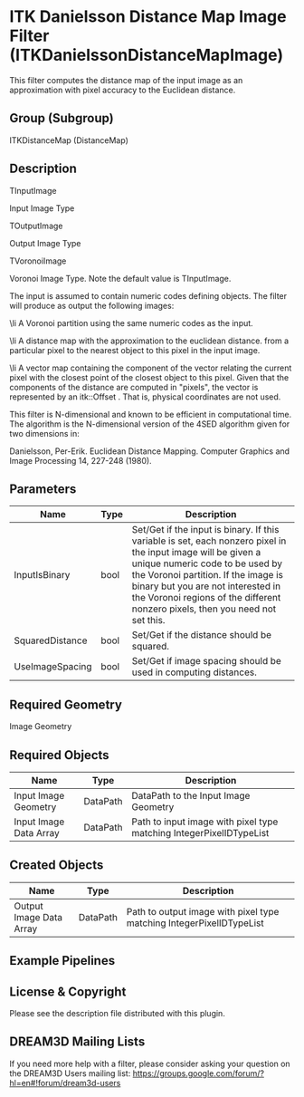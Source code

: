 # ITK Danielsson Distance Map Image Filter (ITKDanielssonDistanceMapImage)

This filter computes the distance map of the input image as an approximation with pixel accuracy to the Euclidean distance.

## Group (Subgroup)

ITKDistanceMap (DistanceMap)

## Description

TInputImage

Input Image Type 




TOutputImage

Output Image Type 




TVoronoiImage

Voronoi Image Type. Note the default value is TInputImage.



The input is assumed to contain numeric codes defining objects. The filter will produce as output the following images:



\li A Voronoi partition using the same numeric codes as the input. 


\li A distance map with the approximation to the euclidean distance. from a particular pixel to the nearest object to this pixel in the input image. 


\li A vector map containing the component of the vector relating the current pixel with the closest point of the closest object to this pixel. Given that the components of the distance are computed in "pixels", the vector is represented by an itk::Offset . That is, physical coordinates are not used.



This filter is N-dimensional and known to be efficient in computational time. The algorithm is the N-dimensional version of the 4SED algorithm given for two dimensions in:

Danielsson, Per-Erik. Euclidean Distance Mapping. Computer Graphics and Image Processing 14, 227-248 (1980).

## Parameters

| Name | Type | Description |
|------|------|-------------|
| InputIsBinary | bool | Set/Get if the input is binary. If this variable is set, each nonzero pixel in the input image will be given a unique numeric code to be used by the Voronoi partition. If the image is binary but you are not interested in the Voronoi regions of the different nonzero pixels, then you need not set this. |
| SquaredDistance | bool | Set/Get if the distance should be squared. |
| UseImageSpacing | bool | Set/Get if image spacing should be used in computing distances. |

## Required Geometry

Image Geometry

## Required Objects

| Name |Type | Description |
|-----|------|-------------|
| Input Image Geometry | DataPath | DataPath to the Input Image Geometry |
| Input Image Data Array | DataPath | Path to input image with pixel type matching IntegerPixelIDTypeList |

## Created Objects

| Name |Type | Description |
|-----|------|-------------|
| Output Image Data Array | DataPath | Path to output image with pixel type matching IntegerPixelIDTypeList |

## Example Pipelines


## License & Copyright

Please see the description file distributed with this plugin.


## DREAM3D Mailing Lists

If you need more help with a filter, please consider asking your question on the DREAM3D Users mailing list:
https://groups.google.com/forum/?hl=en#!forum/dream3d-users


